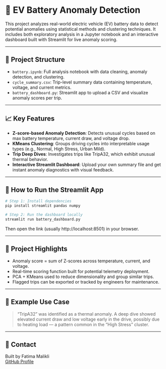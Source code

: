 
# 🔋 EV Battery Anomaly Detection

This project analyzes real-world electric vehicle (EV) battery data to detect potential anomalies using statistical methods and clustering techniques. It includes both exploratory analysis in a Jupyter notebook and an interactive dashboard built with Streamlit for live anomaly scoring.

---

## 📂 Project Structure

- `battery.ipynb`: Full analysis notebook with data cleaning, anomaly detection, and clustering.
- `cycle_summary.csv`: Trip-level summary data containing temperature, voltage, and current metrics.
- `battery_dashboard.py`: Streamlit app to upload a CSV and visualize anomaly scores per trip.

---

## 📈 Key Features

- **Z-score-based Anomaly Detection**: Detects unusual cycles based on max battery temperature, current draw, and voltage drop.
- **KMeans Clustering**: Groups driving cycles into interpretable usage types (e.g., Normal, High Stress, Urban Mild).
- **Trip Deep Dives**: Investigates trips like TripA32, which exhibit unusual thermal behavior.
- **Interactive Streamlit Dashboard**: Upload your own summary file and get instant anomaly diagnostics with visual feedback.

---

## 🚀 How to Run the Streamlit App

```bash
# Step 1: Install dependencies
pip install streamlit pandas numpy

# Step 2: Run the dashboard locally
streamlit run battery_dashboard.py
```

Then open the link (usually http://localhost:8501) in your browser.

---

## 🧠 Project Highlights

- Anomaly score = sum of Z-scores across temperature, current, and voltage.
- Real-time scoring function built for potential telemetry deployment.
- PCA + KMeans used to reduce dimensionality and group similar trips.
- Flagged trips can be exported or tracked by engineers for maintenance.

---

## 🧪 Example Use Case

> “TripA32” was identified as a thermal anomaly. A deep dive showed elevated current draw and low voltage early in the drive, possibly due to heating load — a pattern common in the “High Stress” cluster.

---

## 💬 Contact

Built by Fatima Malikli  
[GitHub Profile](https://github.com/Fatima138)
